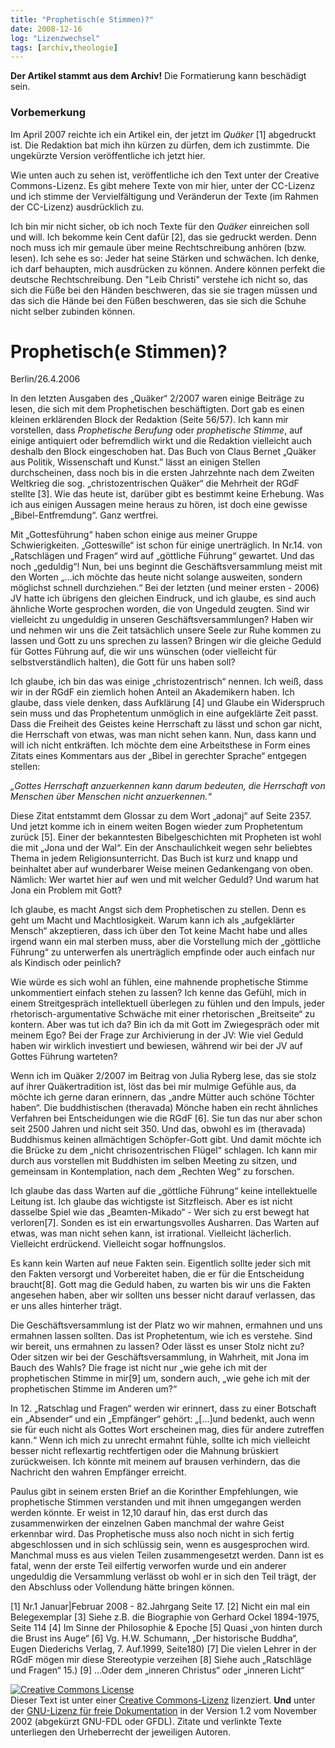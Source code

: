 ```yaml
---
title: "Prophetisch(e Stimmen)?"
date: 2008-12-16
log: "Lizenzwechsel"
tags: [archiv,theologie]
---
```

**Der Artikel stammt aus dem Archiv!** Die Formatierung kann beschädigt sein.

<h3>Vorbemerkung</h3>

Im April 2007 reichte ich ein Artikel ein, der jetzt im <i>Quäker</i> [1] abgedruckt ist. Die Redaktion bat mich ihn kürzen zu dürfen, dem ich zustimmte. Die ungekürzte Version veröffentliche ich jetzt hier.
<!--break-->
Wie unten auch zu sehen ist, veröffentliche ich den Text unter der Creative Commons-Lizenz. Es gibt mehere Texte von mir hier, unter der CC-Lizenz und ich stimme der Vervielfältigung und Veränderun der Texte (im Rahmen der CC-Lizenz) ausdrücklich zu.

Ich bin mir nicht sicher, ob ich noch Texte für den <i>Quäker</i> einreichen soll und will. Ich bekomme kein Cent dafür [2], das sie gedruckt werden. Denn noch muss ich mir gemaule über meine Rechtschreibung anhören (bzw. lesen). Ich sehe es so: Jeder hat seine Stärken und schwächen. Ich denke, ich darf behaupten, mich ausdrücken zu können. Andere können perfekt die deutsche Rechtschreibung. Den "Leib Christi" verstehe ich nicht so, das sich die Füße bei den Händen beschweren, das sie sie tragen müssen und das sich die Hände bei den Füßen beschweren, das sie sich die Schuhe nicht selber zubinden können.


<h1>Prophetisch(e Stimmen)?</h1>


Berlin/26.4.2006

In den letzten Ausgaben des „Quäker“ 2/2007 waren einige Beiträge zu lesen, die sich mit dem Prophetischen beschäftigten. Dort gab es einen kleinen erklärenden Block der Redaktion (Seite 56/57). Ich kann mir vorstellen, dass <i>Prophetische Berufung</i> oder <i>prophetische Stimme</i>, auf einige antiquiert oder befremdlich wirkt und die Redaktion vielleicht auch deshalb den Block eingeschoben hat. Das Buch von  Claus Bernet „Quäker aus Politik, Wissenschaft und Kunst.” lässt an einigen Stellen durchscheinen, dass noch bis in die ersten Jahrzehnte nach dem Zweiten Weltkrieg die sog. „christozentrischen Quäker“ die Mehrheit der RGdF stellte [3]. Wie das heute ist, darüber gibt es bestimmt keine Erhebung. Was ich aus einigen Aussagen meine heraus zu hören, ist doch eine gewisse „Bibel-Entfremdung“. Ganz wertfrei.

Mit „Gottesführung“ haben schon einige aus meiner Gruppe Schwierigkeiten. „Gotteswille“ ist schon für einige unerträglich. In Nr.14. von „Ratschlägen und Fragen“ wird auf „göttliche Führung“ gewartet. Und das noch „geduldig“! Nun, bei uns beginnt die Geschäftsversammlung meist mit den Worten „...ich möchte das heute nicht solange ausweiten, sondern möglichst schnell durchziehen.“ Bei der letzten (und meiner ersten - 2006) JV hatte ich übrigens den gleichen Eindruck, und ich glaube, es sind auch ähnliche Worte gesprochen worden, die von Ungeduld zeugten. Sind wir vielleicht zu ungeduldig in unseren Geschäftsversammlungen? Haben wir und nehmen wir uns die Zeit tatsächlich unsere Seele zur Ruhe kommen zu lassen und Gott zu uns sprechen zu lassen? Bringen wir die gleiche Geduld für Gottes Führung auf, die wir uns wünschen (oder vielleicht für selbstverständlich halten), die Gott für uns haben soll?

Ich glaube, ich bin das was einige „christozentrisch“ nennen. Ich weiß, dass wir in der RGdF ein ziemlich hohen Anteil an Akademikern haben. Ich glaube, dass viele denken, dass Aufklärung [4] und Glaube ein Widerspruch sein muss und das Prophetentum unmöglich in eine aufgeklärte Zeit passt. Dass die Freiheit des Geistes keine Herrschaft zu lässt und schon gar nicht, die Herrschaft von etwas, was man nicht sehen kann. Nun, dass kann und will ich nicht entkräften. Ich möchte dem eine Arbeitsthese in Form eines Zitats eines Kommentars aus der „Bibel in gerechter Sprache“ entgegen stellen:

<i>„Gottes Herrschaft anzuerkennen kann darum bedeuten, die Herrschaft von Menschen über Menschen nicht anzuerkennen.“</i>

Diese Zitat entstammt dem Glossar  zu dem Wort „adonaj“ auf Seite 2357. Und jetzt komme ich in einem weiten Bogen wieder zum Prophetentum zurück [5]. Einer der bekanntesten Bibelgeschichten mit Propheten ist wohl die mit „Jona und der Wal“. Ein der Anschaulichkeit wegen sehr beliebtes Thema in jedem Religionsunterricht. Das Buch ist kurz und knapp und beinhaltet aber auf wunderbarer Weise meinen Gedankengang von oben. Nämlich: Wer wartet hier auf wen und mit welcher Geduld? Und warum hat Jona ein Problem mit Gott?

Ich glaube, es macht Angst sich dem Prophetischen zu stellen. Denn es geht um Macht und Machtlosigkeit. Warum kann ich als „aufgeklärter Mensch“ akzeptieren, dass ich über den Tot keine Macht habe und alles irgend wann ein mal sterben muss, aber die Vorstellung mich der „göttliche Führung“ zu unterwerfen als unerträglich empfinde oder auch einfach nur als Kindisch oder peinlich?

Wie würde es sich wohl an fühlen,  eine mahnende prophetische Stimme unkommentiert einfach stehen zu lassen? Ich kenne das Gefühl, mich in einem Streitgespräch intellektuell überlegen zu fühlen und den Impuls, jeder rhetorisch-argumentative Schwäche  mit einer rhetorischen „Breitseite“ zu kontern. Aber was tut ich da? Bin ich da mit Gott im Zwiegespräch oder mit meinem Ego? Bei der Frage zur Archivierung in der JV: Wie viel Geduld haben wir wirklich investiert und bewiesen, während wir bei der JV auf Gottes Führung warteten?  

Wenn ich im Quäker 2/2007 im Beitrag von Julia Ryberg lese, das sie stolz auf ihrer Quäkertradition ist, löst das bei mir mulmige Gefühle aus, da möchte ich gerne daran erinnern, das „andre Mütter auch schöne Töchter haben“. Die buddhistischen (theravada) Mönche haben ein recht ähnliches Verfahren bei Entscheidungen wie die RGdF [6]. Sie tun das nur aber schon seit 2500 Jahren und nicht seit 350. Und das, obwohl es im (theravada) Buddhismus keinen allmächtigen Schöpfer-Gott gibt. Und damit möchte ich die Brücke zu dem „nicht chrisozentrischen Flügel“ schlagen. Ich kann mir durch aus vorstellen mit Buddhisten im selben Meeting zu sitzen, und gemeinsam in Kontemplation, nach dem „Rechten Weg“ zu forschen.  

Ich glaube das dass Warten auf die „göttliche Führung“ keine intellektuelle Leitung ist. Ich glaube das wichtigste ist Sitzfleisch. Aber es ist nicht dasselbe Spiel wie das „Beamten-Mikado“ - Wer sich zu erst bewegt hat verloren[7].  Sonden es ist ein erwartungsvolles Ausharren. Das Warten auf etwas, was man nicht sehen kann, ist irrational. Vielleicht lächerlich. Vielleicht erdrückend. Vielleicht sogar hoffnungslos.

Es kann kein Warten auf neue Fakten sein. Eigentlich sollte jeder sich mit den Fakten versorgt und Vorbereitet haben, die er für die Entscheidung braucht[8]. Gott mag die Geduld haben, zu warten bis wir uns die Fakten angesehen haben, aber wir sollten uns besser nicht darauf verlassen, das er uns alles hinterher trägt.

Die Geschäftsversammlung ist der Platz wo wir mahnen, ermahnen und uns ermahnen lassen sollten. Das ist Prophetentum, wie ich es verstehe. Sind wir bereit, uns ermahnen zu lassen? Oder lässt es unser Stolz nicht zu? Oder sitzen wir bei der Geschäftsversammlung, in Wahrheit, mit Jona im Bauch des Wahls?
Die frage ist nicht nur „wie gehe ich mit der prophetischen Stimme in mir[9] um, sondern auch, „wie gehe ich mit der prophetischen Stimme im Anderen um?“

In 12. „Ratschlag und Fragen“ werden wir erinnert, dass zu einer Botschaft ein „Absender“ und ein „Empfänger“ gehört: „[...]und bedenkt, auch wenn sie für euch nicht als Gottes Wort erscheinen mag, dies für andere zutreffen kann.“ Wenn ich mich zu unrecht ermahnt fühle, sollte ich mich vielleicht besser nicht reflexartig rechtfertigen oder die Mahnung brüskiert zurückweisen. Ich könnte mit meinem auf brausen verhindern, das die Nachricht den wahren Empfänger erreicht.

Paulus gibt in seinem ersten Brief an die Korinther Empfehlungen, wie prophetische Stimmen verstanden und mit ihnen umgegangen werden werden könnte. Er weist in 12,10 darauf hin, das erst durch das zusammenwirken der einzelnen Gaben manchmal der wahre Geist erkennbar wird. Das Prophetische muss also noch nicht in sich fertig abgeschlossen und in sich schlüssig sein, wenn es ausgesprochen wird. Manchmal muss es aus vielen Teilen zusammengesetzt werden. Dann ist es fatal, wenn der erste Teil eilfertig verworfen wurde und ein anderer ungeduldig die Versammlung verlässt ob wohl er in sich den Teil trägt, der den Abschluss oder Vollendung hätte bringen können.  


[1] Nr.1 Januar|Februar 2008 - 82.Jahrgang Seite 17.
[2] Nicht ein mal ein Belegexemplar
[3] Siehe z.B. die Biographie von Gerhard Ockel 1894-1975, Seite 114
[4] Im Sinne der Philosophie & Epoche
[5] Quasi „von hinten durch die Brust ins Auge“
[6] Vg. H.W. Schumann, „Der historische Buddha“, Eugen Diederichs Verlag, 7. Auf.1999, Seite180)
[7] Die vielen Lehrer in der RGdF mögen mir diese Stereotypie verzeihen
[8] Siehe auch „Ratschläge und Fragen“ 15.)
[9] ...Oder dem „inneren Christus“ oder „inneren Licht“


<a rel="license" href="http://creativecommons.org/licenses/by-sa/3.0/de/"><img alt="Creative Commons License" style="border-width:0" src="http://i.creativecommons.org/l/by-sa/3.0/de/88x31.png" /></a><br />Dieser <span xmlns:dc="http://purl.org/dc/elements/1.1/" href="http://purl.org/dc/dcmitype/Text" rel="dc:type">Text</span> ist unter einer <a rel="license" href="http://creativecommons.org/licenses/by-sa/3.0/de/">Creative Commons-Lizenz</a> lizenziert. **Und** unter der <a href="http://de.wikipedia.org/wiki/GFDL">GNU-Lizenz für freie Dokumentation</a> in der Version 1.2 vom November 2002 (abgekürzt GNU-FDL oder GFDL). Zitate und verlinkte Texte unterliegen den Urheberrecht der jeweiligen Autoren.
